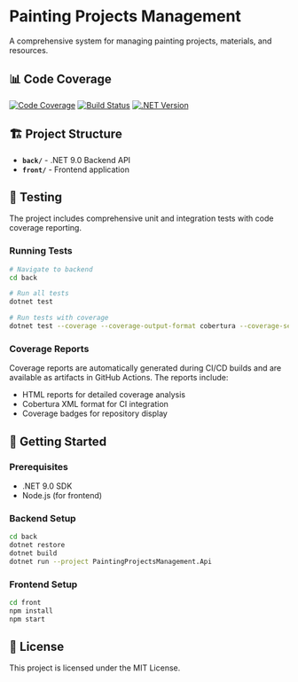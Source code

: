 # Painting Projects Management

A comprehensive system for managing painting projects, materials, and resources.

## 📊 Code Coverage

[![Code Coverage](https://img.shields.io/badge/coverage-0%25-red.svg)](https://github.com/actions)
[![Build Status](https://img.shields.io/badge/build-passing-brightgreen.svg)](https://github.com/actions)
[![.NET Version](https://img.shields.io/badge/.NET-9.0-blue.svg)](https://dotnet.microsoft.com/download/dotnet/9.0)

## 🏗️ Project Structure

- **`back/`** - .NET 9.0 Backend API
- **`front/`** - Frontend application

## 🧪 Testing

The project includes comprehensive unit and integration tests with code coverage reporting.

### Running Tests

```bash
# Navigate to backend
cd back

# Run all tests
dotnet test

# Run tests with coverage
dotnet test --coverage --coverage-output-format cobertura --coverage-settings coverage.config
```

### Coverage Reports

Coverage reports are automatically generated during CI/CD builds and are available as artifacts in GitHub Actions. The reports include:

- HTML reports for detailed coverage analysis
- Cobertura XML format for CI integration
- Coverage badges for repository display

## 🚀 Getting Started

### Prerequisites

- .NET 9.0 SDK
- Node.js (for frontend)

### Backend Setup

```bash
cd back
dotnet restore
dotnet build
dotnet run --project PaintingProjectsManagement.Api
```

### Frontend Setup

```bash
cd front
npm install
npm start
```

## 📝 License

This project is licensed under the MIT License.
